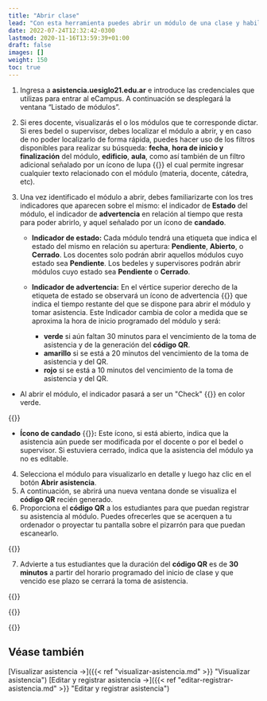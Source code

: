 ```yaml
---
title: "Abrir clase"
lead: "Con esta herramienta puedes abrir un módulo de una clase y habilitar un código QR para que los estudiantes registren su asistencia."
date: 2022-07-24T12:32:42-0300
lastmod: 2020-11-16T13:59:39+01:00
draft: false
images: []
weight: 150
toc: true
---
```


1. Ingresa a **asistencia.uesiglo21.edu.ar** e introduce las credenciales que utilizas para entrar al eCampus. A continuación se desplegará la ventana “Listado de módulos”. 
2. Si eres docente, visualizarás el o los módulos que te corresponde dictar. Si eres bedel o supervisor, debes localizar el módulo a abrir, y en caso de no poder localizarlo de forma rápida, puedes hacer uso de los filtros disponibles para realizar su búsqueda: **fecha**, **hora de inicio y finalización** del módulo, **edificio**, **aula**, como así también de un filtro adicional señalado por un ícono de lupa {{<inline-icon image="search.png" alt="search icon">}} el cual permite ingresar cualquier texto relacionado con el módulo (materia, docente, cátedra, etc).
3. Una vez identificado el módulo a abrir, debes familiarizarte con los tres indicadores que aparecen sobre el mismo: el indicador de **Estado** del módulo, el indicador de **advertencia** en relación al tiempo que resta para poder abrirlo, y aquel señalado por un ícono de **candado**.



      - **Indicador de estado:** Cada módulo tendrá una etiqueta que indica el estado del mismo en relación su apertura: **Pendiente**, **Abierto**, o **Cerrado**. Los docentes solo podrán abrir aquellos módulos cuyo estado sea **Pendiente**. Los bedeles y supervisores podrán abrir módulos cuyo estado sea **Pendiente** o **Cerrado**.




      - **Indicador de advertencia:** En el vértice superior derecho de la etiqueta de estado se observará un ícono de advertencia {{<inline-icon image="erroroutline.png" alt="error icon">}} que indica el tiempo restante del que se dispone para abrir el módulo y tomar asistencia. Este Indicador cambia de color a medida que se aproxima la hora de inicio programado del módulo y será:
        - **verde** si aún faltan 30  minutos para el vencimiento de la toma de asistencia y de la generación del **código QR**.
        - **amarillo** si se está a 20 minutos del vencimiento de la toma de asistencia y del QR.
        - **rojo** si se está a 10 minutos del vencimiento de la toma de asistencia y del QR.
      
- Al abrir el módulo, el indicador pasará a ser un "Check" {{<inline-icon image="checkmark.png" alt="check icon">}} en color verde.


{{<warning text="Si el módulo no es abierto durante el período de 30 minutos en el que está en Estado Pendiente, el módulo se cerrará y pondrá Presente a todos los estudiantes inscriptos en ese módulo.">}}
</b>

- **Ícono de candado** {{<inline-icon image="padlock.png" alt="padlock icon">}}**:** Este ícono, si está abierto, indica que la asistencia aún puede ser modificada por el docente o por el bedel o supervisor. Si estuviera cerrado, indica que la asistencia del módulo ya no es editable.

4. Selecciona el módulo para visualizarlo en detalle y luego haz clic en el botón **Abrir asistencia**.
5. A continuación, se abrirá una nueva ventana donde se visualiza el **código QR** recién generado.
6. Proporciona el **código QR** a los estudiantes para que puedan registrar su asistencia al módulo. Puedes ofrecerles que se acerquen a tu ordenador o proyectar tu pantalla sobre el pizarrón para que puedan escanearlo.

{{<note text="En caso de que quieras llevar la pestaña del código QR a una nueva pantalla, bastará con seleccionar la pestaña de tu navegador, mantenerla presionada y desplazarla hacia la pantalla extendida.">}}
</b>

7. Advierte a tus estudiantes que la duración del **código QR** es de **30 minutos** a partir del horario programado del inicio de clase y que vencido ese plazo se cerrará la toma de asistencia.

{{<note text="Si por algún motivo la ventana que muestra el código QR se cerrara dentro de la vigencia del QR, se podrá volver a hacer visible desde la ventana “Gestión de asistencias” al hacer clic nuevamente en el botón Abrir QR.">}}
</b>

{{<note text="Recuerda que en caso de que se deba modificar o cargar una asistencia de forma manual, debes hacerlo para cada uno de los módulos de la clase ya que la única asistencia que se replica en todos los módulos es la registrada por el código QR.">}}
</b>

{{<warning text="Al finalizar la clase la asistencia no podrá ser modificada por el docente.">}}
</b>

## Véase también

[Visualizar asistencia →]({{< ref "visualizar-asistencia.md" >}} "Visualizar asistencia")
[Editar y registrar asistencia →]({{< ref "editar-registrar-asistencia.md" >}} "Editar y registrar asistencia")
